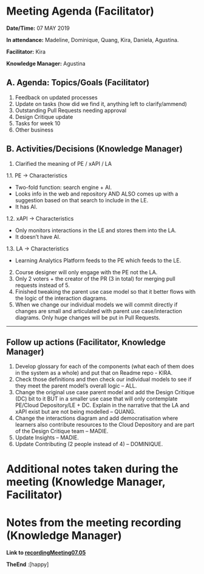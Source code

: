 # Meeting Agenda (Facilitator)

**Date/Time:** 07 MAY 2019

**In attendance:** Madeline, Dominique, Quang, Kira, Daniela, Agustina.

**Facilitator:** Kira

**Knowledge Manager:** Agustina

## A. Agenda: Topics/Goals (Facilitator)

1. Feedback on updated processes
2. Update on tasks (how did we find it, anything left to clarify/ammend)
3. Outstanding Pull Requests needing approval
4. Design Critique update
5. Tasks for week 10
6. Other business

## B. Activities/Decisions (Knowledge Manager)

1. Clarified the meaning of PE / xAPI / LA

1.1. PE -> Characteristics
- Two-fold function: search engine + AI. 
- Looks info in the web and repository AND ALSO comes up with a suggestion based on that search to include in the LE. 
- It has AI.

1.2. xAPI -> Characteristics
- Only monitors interactions in the LE and stores them into the LA. 
- It doesn’t have AI.

1.3. LA -> Characteristics
- Learning Analytics Platform feeds to the PE which feeds to the LE.

2. Course designer will only engage with the PE not the LA. 
3. Only 2 voters + the creator of the PR (3 in total) for merging pull requests instead of 5. 
4. Finished tweaking the parent use case model so that it better flows with the logic of the interaction diagrams. 
5. When we change our individual models we will commit directly if changes are small and articulated with parent use case/interaction diagrams. Only huge changes will be put in Pull Requests. 

********

## Follow up actions (Facilitator, Knowledge Manager)

1. Develop glossary for each of the components (what each of them does in the system as a whole) and put that on Readme repo - KIRA.
2. Check those definitions and then check our individual models to see if they meet the parent model’s overall logic – ALL.
3. Change the original use case parent model and add the Design Critique (DC) bit to it BUT in a smaller use case that will only contemplate PE/Cloud Depository/LE + DC. Explain in the narrative that the LA and xAPI exist but are not being modelled – QUANG.
4. Change the interactions diagram and add democratisation where learners also contribute resources to the Cloud Depository and are part of the Design Critique team – MADIE.
5. Update Insights – MADIE.
6. Update Contributing (2 people instead of 4) – DOMINIQUE.

# Additional notes taken during the meeting (Knowledge Manager, Facilitator)

# Notes from the meeting recording (Knowledge Manager)

**Link to [recordingMeeting07.05](http://webconf.ucc.usyd.edu.au/rr98hyjpp6so/)**

**TheEnd** :[happy]

